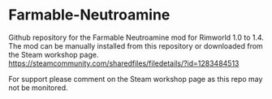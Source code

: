 # Farmable-Neutroamine
Github repository for the Farmable Neutroamine mod for Rimworld 1.0 to 1.4. The mod can be manually installed from this repository or downloaded from the Steam workshop page.
https://steamcommunity.com/sharedfiles/filedetails/?id=1283484513

For support please comment on the Steam workshop page as this repo may not be monitored.

